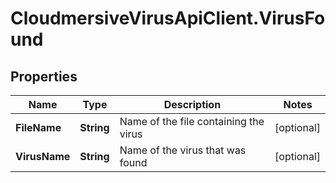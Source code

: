 # CloudmersiveVirusApiClient.VirusFound

## Properties
Name | Type | Description | Notes
------------ | ------------- | ------------- | -------------
**FileName** | **String** | Name of the file containing the virus | [optional] 
**VirusName** | **String** | Name of the virus that was found | [optional] 


